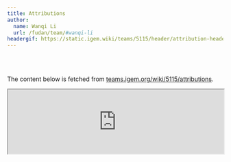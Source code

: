 ```yaml
---
title: Attributions
author:
  name: Wanqi Li
  url: /fudan/team/#wanqi-li
headergif: https://static.igem.wiki/teams/5115/header/attribution-header.gif
---
```


<br><br>

The content below is fetched from [teams.igem.org/wiki/5115/attributions](https://attributions.igem.org?team=Fudan&year=2024).

<div class="container table_container attributions">
  <div class="row mt-4">
    <script type="text/javascript">
      // Listen to size change and update form height
      window.addEventListener('message', function (e) {
        const { type, data } = JSON.parse(e.data);
        if (type === 'igem-attribution-form') {
          const element = document.getElementById('igem-attribution-form')
          element.style.height = data + 50 + 'px'
        }
      });
    </script>
    <iframe style='width: 100%' id="igem-attribution-form" src="https://attributions.igem.org?team=Fudan&year=2024">
    </iframe>
    <!-- ^^^^^^^^^^^^^^^^^^^^^^^^^^^^^^^^^^^^^^^^^^^^^^^^^^^^^^^^^^^^^^^^^ -->
  </div>
</div>